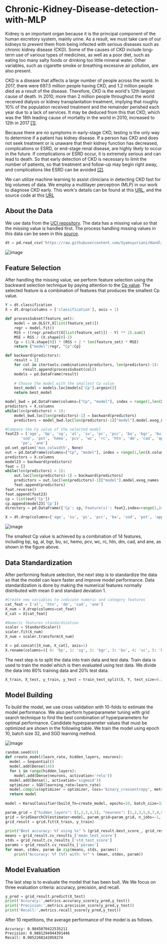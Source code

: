 # Chronic-Kidney-Disease-detection-with-MLP
Kidney is an important organ because it is the principal component of the human excretory system, mainly urine.
As a result, we must take care of our kidneys to prevent them from being infected with serious diseases such as chronic kidney disease (CKD).
Some of the causes of CKD include long-term use of various types of medicines, as well as a poor diet, such as eating too many salty foods or drinking too little mineral water. Other variables, such as cigarette smoke or breathing excessive air pollution, are also present.

CKD is a disease that affects a large number of people across the world. In 2017, there were 697.5 million people having CKD, and 1.2 million people died as a result of the disease. Therefore, CKD is the world's 12th largest cause of death. In 2010, more than 2 million people throughout the world received dialysis or kidney transplantation treatment, implying that roughly 10% of the population received treatment and the remainder perished each year due to a lack of services. It may be deduced from this that CKD, which was the 18th leading cause of mortality in the world in 2010, increased to 12th in 2017 [[1]](https://www.nature.com/articles/s41581-020-0268-7#:~:text=In%202017%2C%20CKD%20resulted%20in,%25%20of%20all%2Dcause%20mortality).

Because there are no symptoms in early-stage CKD, testing is the only way to determine if a patient has kidney disease. If a person has CKD and does not seek treatment or is unaware that their kidney function has decreased, complications or ESRD, or end-stage renal disease, are highly likely to occur in the future. If complications or ESRD occur, it is extremely serious and can lead to death. So that early detection of CKD is necessary to limit the number of patients, so that treatment and follow-up may begin right away, and complications like ESRD can be avoided [[2]](https://thesai.org/Publications/ViewPaper?Volume=10&Issue=8&Code=IJACSA&SerialNo=13).

We can utilize machine learning to assist clinicians in detecting CKD fast for big volumes of data. We employ a multilayer perceptron (MLP) in our work to diagnose CKD early. This work's details can be found at this [URL](https://github.com/Syamsyuriani/Chronic-Kidney-Disease-detection-with-MLP/blob/main/Mathematical-Modelling-of-Chronic-Kidney-Disease-with-MLP.pdf), and the source code at this [URL](https://github.com/Syamsyuriani/Chronic-Kidney-Disease-detection-with-MLP/blob/main/CKD%20detection%20with%20MLP.py)

## About the Data
We use data from the [UCI repository](https://archive.ics.uci.edu/ml/datasets/chronic_kidney_disease). The data has a missing value so that the missing value is handled first. The process handling missing values in this data can be seen in this [source](https://github.com/Syamsyuriani/Handling-missing-values-in-the-CKD-dataset).
```python
dt = pd.read_csv('https://raw.githubusercontent.com/Syamsyuriani/Handling-missing-values-in-the-CKD-dataset/main/Kidney_disease(Processed).csv')
```
![image](https://user-images.githubusercontent.com/72261134/151430339-feea6c86-48c0-4893-b5b9-3fcbae5835ae.png)

## Feature Selection
After handling the missing value, we perform feature selection using the backward selection technique by paying attention to the [Cp value](https://booksvooks.com/nonscrolablepdf/an-introduction-to-statistical-learning-with-applications-in-r-pdf.html). The selected feature is a combination of features that produces the smallest Cp value.
```python
Y = dt.classification
X = dt.drop(columns = ['classification'], axis = 1)

def processSubset(feature_set):
    model = sm.OLS(Y,X[list(feature_set)])
    regr = model.fit()
    RSS = ((regr.predict(X[list(feature_set)]) - Y) ** 2).sum()
    MSE = RSS / (X.shape[0]-2)
    Cp = (1/X.shape[0]) * (RSS + 2 * len(feature_set) * MSE)
    return {"model":regr, "Cp":Cp}

def backward(predictors):
    result = []   
    for col in itertools.combinations(predictors, len(predictors)-1):
        result.append(processSubset(col))    
    models = pd.DataFrame(result)
    
    # Choose the model with the smallest Cp value
    best_model = models.loc[models['Cp'].argmin()]
    return best_model

model_bwd = pd.DataFrame(columns=["Cp", "model"], index = range(1,len(X.columns))) 
predictors = X.columns
while(len(predictors) > 1):  
    model_bwd.loc[len(predictors)-1] = backward(predictors)
    predictors = model_bwd.loc[len(predictors)-1]["model"].model.exog_names 

#Compare the Cp value of the selected model
feat23 = ['age', 'bp', 'sg', 'al', 'su', 'pc', 'pcc', 'ba', 'bgr', 'bu', 'sc',
       'sod', 'pot', 'hemo', 'pcv', 'wc', 'rc', 'htn', 'dm', 'cad', 'appet',
       'pe', 'ane']
pd.set_option('max_colwidth', None)
out = pd.DataFrame(columns=["Cp", "model"], index = range(1,len(X.columns)))
predictors = X.columns
model23 = backward(predictors)
feat = []
while(len(predictors) > 1):
    out.loc[len(predictors)-1] = backward(predictors)
    predictors = out.loc[len(predictors)-1]["model"].model.exog_names
    feat.append(predictors)
feat.reverse()
feat.append(feat23)
cp = list(out['Cp'])
cp.append(model23['Cp'])
directory = pd.DataFrame({'Cp': cp,'Feature(s)': feat},index=range(1,24))

X = dt.drop(columns=['age', 'su', 'pc', 'pcc', 'ba', 'sod', 'pot', 'appet', 'pe'])
```
![image](https://user-images.githubusercontent.com/72261134/151427230-53231bc8-14c1-479f-9173-81af1c670065.png)

The smallest Cp value is achieved by a combination of 14 features, including bp, sg, al, bgr, bu, sc, hemo, pcv, wc, rc, htn, dm, cad, and ane, as shown in the figure above.

## Data Standardization
After performing feature selection, the next step is to standardize the data so that the model can learn faster and improve model performance. Data standardization is done by making the numerical features normally distributed with mean 0 and standard deviation 1.
```python
#Create new variables to indicate numeric and category features
cat_feat = ['al', 'htn', 'dm', 'cad', 'ane']
X_num = X.drop(columns=cat_feat)
X_cat = X[cat_feat]

#Numeric features standardization
scaler = StandardScaler()
scaler.fit(X_num)
X_num = scaler.transform(X_num)

X = pd.concat([X_num, X_cat], axis=1)
X.rename(columns=({ 0: 'bp', 1: 'sg', 2: 'bgr', 3: 'bu', 4: 'sc', 5: 'hemo', 6: 'pcv', 7: 'wc', 8: 'rc'}),inplace=True)
```
The next step is to split the data into train data and test data. Train data is used to train the model which is then evaluated using test data. We divide the data into 80% training data and 20% test data.
```python
X_train, X_test, y_train, y_test = train_test_split(X, Y, test_size=0.2, random_state = 42)
```
## Model Building
To build the model, we use cross validation with 10-folds to estimate the model performance.
We also perform hyperparameter tuning with grid search technique to find the best combination of hyperparameters for optimal performance.
Candidate hyperparameter values that must be optimized are shown in the following table.
We train the model using epoch 10, batch size 32, and SGD learning method.

![image](https://user-images.githubusercontent.com/72261134/151433149-d17ee482-2f36-4c4c-88d6-688a2cdfe878.png)

```python
random.seed(69)
def create_model(learn_rate, hidden_layers, neurons):
  model = Sequential()
  model.add(Dense(14))
  for i in range(hidden_layers):
    model.add(Dense(neurons, activation='relu'))
  model.add(Dense(1, activation='sigmoid'))
  optimizer = SGD(learning_rate=learn_rate)
  model.compile(optimizer = optimizer, loss='binary_crossentropy', metrics=['accuracy'])
  return model
 
model = KerasClassifier(build_fn=create_model, epochs=10, batch_size=32, verbose=0)

param_grid = {"hidden_layers": [1,2,3,4,5], "neurons": [1,2,3,5,6,7,8,9,10,11,12,13,14], "learn_rate": [0.0001, 0.001, 0.01, 0.1, 1]}
grid = GridSearchCV(estimator=model, param_grid=param_grid, n_jobs=-1, cv=10)
grid_result = grid.fit(X_train, y_train)
 
print("Best accuracy: %f using %s" % (grid_result.best_score_, grid_result.best_params_))
means = grid_result.cv_results_['mean_test_score']
stds = grid_result.cv_results_['std_test_score']
params = grid_result.cv_results_['params']
for mean, stdev, param in zip(means, stds, params):
    print("Accuracy: %f (%f) with: %r" % (mean, stdev, param))
```

## Model Evaluation
The last step is to evaluate the model that has been buit. We We focus on three evaluation criteria: accuracy, precision, and recall.

```python
y_pred = grid_result.predict(X_test)
print('Accuracy:',metrics.accuracy_score(y_pred,y_test))
print('Precision:',metrics.precision_score(y_pred,y_test))
print('Recall:',metrics.recall_score(y_pred,y_test))
```
After 10 repetitions, the average performance of the model is as follows.
```
Accuracy: 0.9845070422535211
Precision: 0.9881294944391446
Recall: 0.9852268142058274
```
